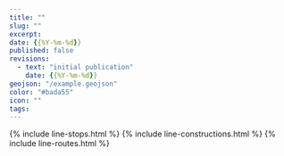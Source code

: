 ```yaml
---
title: ""
slug: ""
excerpt:
date: {{%Y-%m-%d}}
published: false
revisions:
  - text: "initial publication"
    date: {{%Y-%m-%d}}
geojson: "/example.geojson"
color: "#bada55"
icon: ""
tags:
---
```

{% include line-stops.html %}
{% include line-constructions.html %}
{% include line-routes.html %}